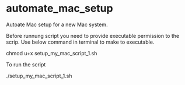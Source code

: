 # automate_mac_setup
Autoate Mac setup for a new Mac system.

Before runnung script you need to provide executable permission to the scrip.
Use below command in terminal to make to executable.

chmod u+x setup_my_mac_script_1.sh

To run the script 

./setup_my_mac_script_1.sh


